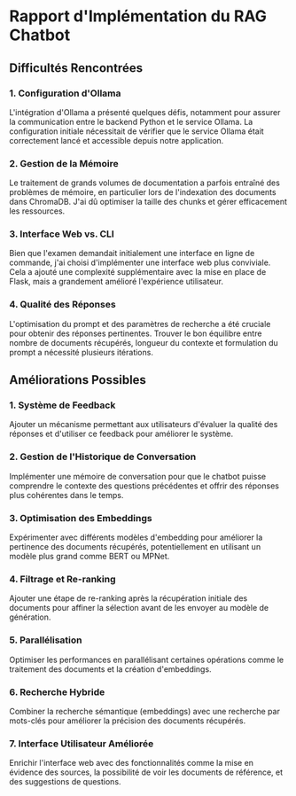 # Rapport d'Implémentation du RAG Chatbot

## Difficultés Rencontrées

### 1. Configuration d'Ollama
L'intégration d'Ollama a présenté quelques défis, notamment pour assurer la communication entre le backend Python et le service Ollama. La configuration initiale nécessitait de vérifier que le service Ollama était correctement lancé et accessible depuis notre application.

### 2. Gestion de la Mémoire
Le traitement de grands volumes de documentation a parfois entraîné des problèmes de mémoire, en particulier lors de l'indexation des documents dans ChromaDB. J'ai dû optimiser la taille des chunks et gérer efficacement les ressources.

### 3. Interface Web vs. CLI
Bien que l'examen demandait initialement une interface en ligne de commande, j'ai choisi d'implémenter une interface web plus conviviale. Cela a ajouté une complexité supplémentaire avec la mise en place de Flask, mais a grandement amélioré l'expérience utilisateur.

### 4. Qualité des Réponses
L'optimisation du prompt et des paramètres de recherche a été cruciale pour obtenir des réponses pertinentes. Trouver le bon équilibre entre nombre de documents récupérés, longueur du contexte et formulation du prompt a nécessité plusieurs itérations.

## Améliorations Possibles

### 1. Système de Feedback
Ajouter un mécanisme permettant aux utilisateurs d'évaluer la qualité des réponses et d'utiliser ce feedback pour améliorer le système.

### 2. Gestion de l'Historique de Conversation
Implémenter une mémoire de conversation pour que le chatbot puisse comprendre le contexte des questions précédentes et offrir des réponses plus cohérentes dans le temps.

### 3. Optimisation des Embeddings
Expérimenter avec différents modèles d'embedding pour améliorer la pertinence des documents récupérés, potentiellement en utilisant un modèle plus grand comme BERT ou MPNet.

### 4. Filtrage et Re-ranking
Ajouter une étape de re-ranking après la récupération initiale des documents pour affiner la sélection avant de les envoyer au modèle de génération.

### 5. Parallélisation
Optimiser les performances en parallélisant certaines opérations comme le traitement des documents et la création d'embeddings.

### 6. Recherche Hybride
Combiner la recherche sémantique (embeddings) avec une recherche par mots-clés pour améliorer la précision des documents récupérés.

### 7. Interface Utilisateur Améliorée
Enrichir l'interface web avec des fonctionnalités comme la mise en évidence des sources, la possibilité de voir les documents de référence, et des suggestions de questions.